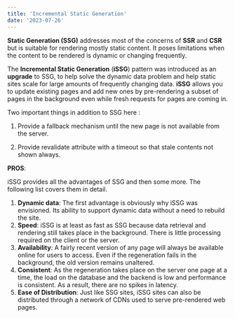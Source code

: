 ```yaml
---
title: 'Incremental Static Generation'
date: '2023-07-26'
---
```


**Static Generation (SSG)** addresses most of the concerns of **SSR** and **CSR** but is suitable for rendering mostly static content. It poses limitations when the content to be rendered is dynamic or changing frequently.

The **Incremental Static Generation** (**iSSG**) pattern was introduced as an **upgrade** to SSG, to help solve the dynamic data problem and help static sites scale for large amounts of frequently changing data. **iSSG** allows you to update existing pages and add new ones by pre-rendering a subset of pages in the background even while fresh requests for pages are coming in.

Two important things in addition to SSG here :

1.  Provide a fallback mechanism until the new page is not available from the server.

2.  Provide revalidate attribute with a timeout so that stale contents not shown always.

**PROS**:

iSSG provides all the advantages of SSG and then some more. The following list covers them in detail.

1.  **Dynamic data**: The first advantage is obviously why iSSG was envisioned. Its ability to support dynamic data without a need to rebuild the site.
2.  **Speed**: iSSG is at least as fast as SSG because data retrieval and rendering still takes place in the background. There is little processing required on the client or the server.
3.  **Availability**: A fairly recent version of any page will always be available online for users to access. Even if the regeneration fails in the background, the old version remains unaltered.
4.  **Consistent**: As the regeneration takes place on the server one page at a time, the load on the database and the backend is low and performance is consistent. As a result, there are no spikes in latency.
5.  **Ease of Distribution**: Just like SSG sites, iSSG sites can also be distributed through a network of CDNs used to serve pre-rendered web pages.